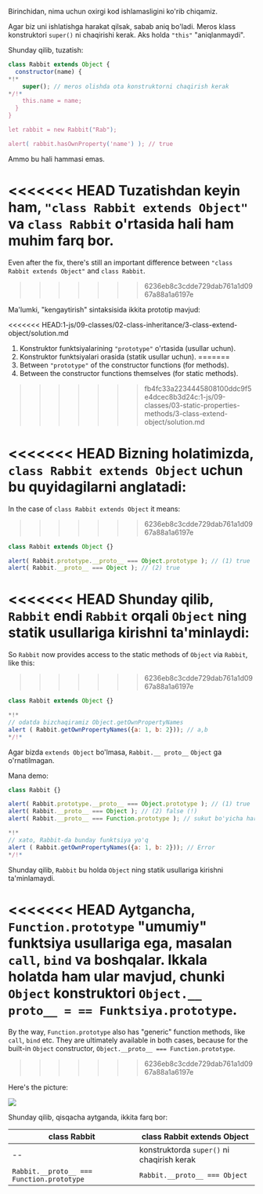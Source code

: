Birinchidan, nima uchun oxirgi kod ishlamasligini ko'rib chiqamiz.

Agar biz uni ishlatishga harakat qilsak, sabab aniq bo'ladi. Meros klass konstruktori `super()` ni chaqirishi kerak. Aks holda `"this"` "aniqlanmaydi".

Shunday qilib, tuzatish:

```js run
class Rabbit extends Object {
  constructor(name) {
*!*
    super(); // meros olishda ota konstruktorni chaqirish kerak
*/!*
    this.name = name;
  }
}

let rabbit = new Rabbit("Rab");

alert( rabbit.hasOwnProperty('name') ); // true
```

Ammo bu hali hammasi emas.

<<<<<<< HEAD
Tuzatishdan keyin ham, `"class Rabbit extends Object"` va `class Rabbit` o'rtasida hali ham muhim farq bor.
=======
Even after the fix, there's still an important difference between `"class Rabbit extends Object"` and `class Rabbit`.
>>>>>>> 6236eb8c3cdde729dab761a1d0967a88a1a6197e

Ma'lumki, "kengaytirish" sintaksisida ikkita prototip mavjud:

<<<<<<< HEAD:1-js/09-classes/02-class-inheritance/3-class-extend-object/solution.md
1. Konstruktor funktsiyalarining `"prototype"` o'rtasida (usullar uchun).
2. Konstruktor funktsiyalari orasida (statik usullar uchun).
=======
1. Between `"prototype"` of the constructor functions (for methods).
2. Between the constructor functions themselves (for static methods).
>>>>>>> fb4fc33a2234445808100ddc9f5e4dcec8b3d24c:1-js/09-classes/03-static-properties-methods/3-class-extend-object/solution.md

<<<<<<< HEAD
Bizning holatimizda, `class Rabbit extends Object` uchun bu quyidagilarni anglatadi:
=======
In the case of `class Rabbit extends Object` it means:
>>>>>>> 6236eb8c3cdde729dab761a1d0967a88a1a6197e

```js run
class Rabbit extends Object {}

alert( Rabbit.prototype.__proto__ === Object.prototype ); // (1) true
alert( Rabbit.__proto__ === Object ); // (2) true
```

<<<<<<< HEAD
Shunday qilib, `Rabbit` endi `Rabbit` orqali `Object` ning statik usullariga kirishni ta'minlaydi:
=======
So `Rabbit` now provides access to the static methods of `Object` via `Rabbit`, like this:
>>>>>>> 6236eb8c3cdde729dab761a1d0967a88a1a6197e

```js run
class Rabbit extends Object {}

*!*
// odatda bizchaqiramiz Object.getOwnPropertyNames
alert ( Rabbit.getOwnPropertyNames({a: 1, b: 2})); // a,b
*/!*
```

Agar bizda `extends Object` bo'lmasa, `Rabbit.__ proto__` `Object` ga o'rnatilmagan.

Mana demo:

```js run
class Rabbit {}

alert( Rabbit.prototype.__proto__ === Object.prototype ); // (1) true
alert( Rabbit.__proto__ === Object ); // (2) false (!)
alert( Rabbit.__proto__ === Function.prototype ); // sukut bo'yicha har qanday funktsiya sifatida

*!*
// xato, Rabbit-da bunday funktsiya yo'q
alert ( Rabbit.getOwnPropertyNames({a: 1, b: 2})); // Error
*/!*
```

Shunday qilib, `Rabbit` bu holda `Object` ning statik usullariga kirishni ta'minlamaydi.

<<<<<<< HEAD
Aytgancha, `Function.prototype` "umumiy" funktsiya usullariga ega, masalan `call`, `bind` va boshqalar. Ikkala holatda ham ular mavjud, chunki `Object` konstruktori `Object.__ proto__ = == Funktsiya.prototype`.
=======
By the way, `Function.prototype` also has "generic" function methods, like `call`, `bind` etc. They are ultimately available in both cases, because for the built-in `Object` constructor, `Object.__proto__ === Function.prototype`.
>>>>>>> 6236eb8c3cdde729dab761a1d0967a88a1a6197e

Here's the picture:

![](rabbit-extends-object.svg)

Shunday qilib, qisqacha aytganda, ikkita farq bor:

| class Rabbit | class Rabbit extends Object  |
|--------------|------------------------------|
| --             | konstruktorda `super()` ni chaqirish kerak|
| `Rabbit.__proto__ === Function.prototype` | `Rabbit.__proto__ === Object` |
